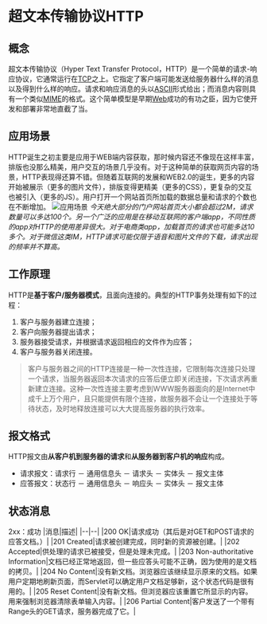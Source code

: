 # 超文本传输协议HTTP

## 概念
超文本传输协议（Hyper Text Transfer Protocol，HTTP）是一个简单的请求-响应协议，它通常运行在[TCP](https://baike.baidu.com/item/TCP/33012)之上。它指定了客户端可能发送给服务器什么样的消息以及得到什么样的响应。请求和响应消息的头以[ASCII](https://baike.baidu.com/item/ASCII/309296)形式给出；而消息内容则具有一个类似[MIME](https://baike.baidu.com/item/MIME/2900607)的格式。这个简单模型是早期[Web](https://baike.baidu.com/item/Web/150564)成功的有功之臣，因为它使开发和部署非常地直截了当。

## 应用场景
HTTP诞生之初主要是应用于WEB端内容获取，那时候内容还不像现在这样丰富，排版也没那么精美，用户交互的场景几乎没有。对于这种简单的获取网页内容的场景，HTTP表现得还算不错。但随着互联网的发展和WEB2.0的诞生，更多的内容开始被展示（更多的图片文件），排版变得更精美（更多的CSS），更复杂的交互也被引入（更多的JS）。用户打开一个网站首页所加载的数据总量和请求的个数也在不断增加。
![应用场景](https://bkimg.cdn.bcebos.com/pic/8c1001e93901213f33bd9ec059e736d12f2e9524?x-bce-process=image/watermark,image_d2F0ZXIvYmFpa2U4MA==,g_7,xp_5,yp_5/format,f_auto)
*今天绝大部分的门户网站首页大小都会超过2M，请求数量可以多达100个。另一个广泛的应用是在移动互联网的客户端app，不同性质的app对HTTP的使用差异很大。对于电商类app，加载首页的请求也可能多达10多个。对于微信这类IM，HTTP请求可能仅限于语音和图片文件的下载，请求出现的频率并不算高。*

## 工作原理
HTTP是**基于客户/服务器模式**，且面向连接的。典型的HTTP事务处理有如下的过程：
1. 客户与服务器建立连接；
2. 客户向服务器提出请求；
3. 服务器接受请求，并根据请求返回相应的文件作为应答；
4. 客户与服务器关闭连接。
> 客户与服务器之间的HTTP连接是一种一次性连接，它限制每次连接只处理一个请求，当服务器返回本次请求的应答后便立即关闭连接，下次请求再重新建立连接。这种一次性连接主要考虑到WWW服务器面向的是Internet中成千上万个用户，且只能提供有限个连接，故服务器不会让一个连接处于等待状态，及时地释放连接可以大大提高服务器的执行效率。

## 报文格式
HTTP报文由**从客户机到服务器的请求**和**从服务器到客户机的响应**构成。
- 请求报文：请求行 － 通用信息头 － 请求头 － 实体头 － 报文主体
- 应答报文：状态行 － 通用信息头 － 响应头 － 实体头 － 报文主体

## 状态消息
2xx：成功
|消息|描述|
|--|--|
|200 OK|请求成功（其后是对GET和POST请求的应答文档。）|
|201 Created|请求被创建完成，同时新的资源被创建。|
|202 Accepted|供处理的请求已被接受，但是处理未完成。|
|203 Non-authoritative Information|文档已经正常地返回，但一些应答头可能不正确，因为使用的是文档的拷贝。|
|204 No Content|没有新文档。浏览器应该继续显示原来的文档。如果用户定期地刷新页面，而Servlet可以确定用户文档足够新，这个状态代码是很有用的。|
|205 Reset Content|没有新文档。但浏览器应该重置它所显示的内容。用来强制浏览器清除表单输入内容。|
|206 Partial Content|客户发送了一个带有Range头的GET请求，服务器完成了它。|